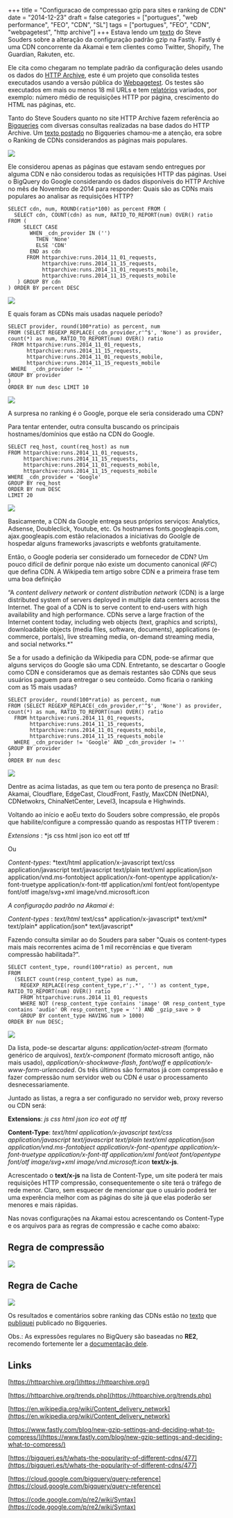 +++
title = "Configuracao de compressao gzip para sites e ranking de CDN"
date = "2014-12-23"
draft = false
categories = ["portugues", "web performance", "FEO", "CDN", "SL"]
tags = ["portugues", "FEO", "CDN", "webpagetest", "http archive"]
+++
Estava lendo um [texto](https://www.fastly.com/blog/new-gzip-settings-and-deciding-what-to-compress/) do Steve Souders sobre a alteração da configuração padrão gzip na Fastly. Fastly é uma CDN concorrente da Akamai e tem clientes como Twitter, Shopify, The Guardian, Rakuten, etc.

Ele cita como chegaram no template padrão da configuração deles usando os dados do [HTTP Archive](https://httparchive.org/), este é um projeto que consolida testes executados usando a versão pública do [Webpagetest](https://www.webpagetest.org/). Os testes são executados em mais ou menos 18 mil URLs e tem [relatórios](https://httparchive.org/trends.php) variados, por exemplo: número médio de requisições HTTP por página, crescimento do HTML nas páginas, etc.

Tanto do Steve Souders quanto no site HTTP Archive fazem referência ao [Bigqueries](https://httparchive.org/) com diversas consultas realizadas na base dados do HTTP Archive. Um [texto postado](https://bigqueri.es/t/top-base-page-cdns-for-top-urls/58) no Bigqueries chamou-me a atenção, era sobre o Ranking de CDNs considerandos as páginas mais populares.

![]( /images/image_0.png)

Ele considerou apenas as páginas que estavam sendo entregues por alguma CDN e não considerou todas as requisições HTTP das páginas. Usei o BigQuery do Google considerando os dados disponíveis do HTTP Archive no mês de Novembro de 2014 para responder: Quais são as CDNs mais populares ao analisar as requisições HTTP?

```
SELECT cdn, num, ROUND(ratio*100) as percent FROM (
  SELECT cdn, COUNT(cdn) as num, RATIO_TO_REPORT(num) OVER() ratio   FROM (
     SELECT CASE
       WHEN _cdn_provider IN ('')
         THEN 'None'
         ELSE 'CDN'
       END as cdn
      FROM httparchive:runs.2014_11_01_requests,
           httparchive:runs.2014_11_15_requests,
           httparchive:runs.2014_11_01_requests_mobile,
           httparchive:runs.2014_11_15_requests_mobile
   ) GROUP BY cdn
) ORDER BY percent DESC
```

![]( /images/image_1.png)

E quais foram as CDNs mais usadas naquele período?

```
SELECT provider, round(100*ratio) as percent, num
FROM (SELECT REGEXP_REPLACE(_cdn_provider,r'^$', 'None') as provider, count(*) as num, RATIO_TO_REPORT(num) OVER() ratio
 FROM httparchive:runs.2014_11_01_requests,
      httparchive:runs.2014_11_15_requests,
      httparchive:runs.2014_11_01_requests_mobile,
      httparchive:runs.2014_11_15_requests_mobile
 WHERE  _cdn_provider != ''
GROUP BY provider
)
ORDER BY num desc LIMIT 10

```

![]( /images/image_2.png)

A surpresa no ranking é o Google, porque ele seria considerado uma CDN?

Para tentar entender, outra consulta buscando os principais hostnames/domínios que estão na CDN do Google.

```
SELECT req_host, count(req_host) as num
FROM httparchive:runs.2014_11_01_requests,
     httparchive:runs.2014_11_15_requests,
     httparchive:runs.2014_11_01_requests_mobile,
     httparchive:runs.2014_11_15_requests_mobile
WHERE _cdn_provider = 'Google'
GROUP BY req_host
ORDER BY num DESC
LIMIT 20
```

![]( /images/image_3.png)

Basicamente, a CDN da Google entrega seus próprios serviços: Analytics, Adsense, Doubleclick, Youtube, etc. Os hostnames fonts.googleapis.com, ajax.googleapis.com estão relacionados a iniciativas do Goolgle de hospedar alguns frameworks javascripts e webfonts gratuitamente.

Então, o Google poderia ser considerado um fornecedor de CDN? Um pouco difícil de definir porque não existe um documento canonical (*RFC*) que defina CDN. A Wikipedia tem artigo sobre CDN e a primeira frase tem uma boa definição

“A *content delivery network* or *content distribution network* (CDN) is a large distributed system of servers deployed in multiple data centers across the Internet. The goal of a CDN is to serve content to end-users with high availability and high performance. CDNs serve a large fraction of the Internet content today, including web objects (text, graphics and scripts), downloadable objects (media files, software, documents), applications (e-commerce, portals), live streaming media, on-demand streaming media, and social networks.*"

Se a for usado a definição da Wikipedia para CDN, pode-se afirmar que alguns serviços do Google são uma CDN. Entretanto, se descartar o Google como CDN e consideramos que as demais restantes são CDNs que seus usuários paguem para entregar o seu conteúdo. Como ficaria o ranking com as 15 mais usadas?

```
SELECT provider, round(100*ratio) as percent, num
FROM (SELECT REGEXP_REPLACE(_cdn_provider,r'^$', 'None') as provider, count(*) as num, RATIO_TO_REPORT(num) OVER() ratio
  FROM httparchive:runs.2014_11_01_requests,
       httparchive:runs.2014_11_15_requests,
       httparchive:runs.2014_11_01_requests_mobile,
       httparchive:runs.2014_11_15_requests_mobile
  WHERE _cdn_provider != 'Google' AND _cdn_provider != ''
GROUP BY provider
)
ORDER BY num desc
```

![]( /images/image_4.png)

Dentre as acima listadas, as que tem ou tera ponto de presença no Brasil: Akamai, Cloudflare, EdgeCast, CloudFront, Fastly, MaxCDN (NetDNA), CDNetwokrs, ChinaNetCenter, Level3, Incapsula e Highwinds.

Voltando ao início e aoEu texto do Souders sobre compressão, ele propôs que habilite/configure a compressão quando as respostas HTTP tiverem :

*Extensions* : *js css html json ico eot otf ttf

Ou

*Content-types*: *text/html application/x-javascript text/css application/javascript text/javascript text/plain text/xml  application/json  application/vnd.ms-fontobject application/x-font-opentype application/x-font-truetype application/x-font-ttf application/xml font/eot font/opentype font/otf image/svg+xml image/vnd.microsoft.icon

*A configuração padrão na Akamai é*:

*Content-types* : *text/html* text/css* application/x-javascript* text/xml* text/plain* application/json* text/javascript*

Fazendo consulta similar ao do Souders para saber "Quais os content-types mais mais recorrentes acima de 1 mil recorrências e que tiveram compressão habilitada?".

```
SELECT content_type, round(100*ratio) as percent, num
FROM
  (SELECT count(resp_content_type) as num,
    REGEXP_REPLACE(resp_content_type,r';.*', '') as content_type, RATIO_TO_REPORT(num) OVER() ratio
    FROM httparchive:runs.2014_11_01_requests
    WHERE NOT (resp_content_type contains 'image' OR resp_content_type contains 'audio' OR resp_content_type = '') AND _gzip_save > 0
    GROUP BY content_type HAVING num > 1000)
ORDER BY num DESC;
```

![]( /images/tab_content_type_percent.png)

Da lista, pode-se descartar alguns: *application/octet-stream* (formato genérico de arquivos), *text/x-component* (formato microsoft antigo, não mais usado), *application/x-shockwave-flash*, *font/woff* e *application/x-www-form-urlencoded*.  Os três últimos são formatos já com compressão e fazer compressão num servidor web ou CDN é usar o processamento desnecessariamente.

Juntado as listas, a regra a ser configurado no servidor web, proxy reverso ou CDN será:

**Extensions**: *js css html json ico eot otf ttf*

**Content-Type**: *text/html application/x-javascript text/css application/javascript text/javascript text/plain text/xml  application/json  application/vnd.ms-fontobject application/x-font-opentype application/x-font-truetype application/x-font-ttf application/xml font/eot font/opentype font/otf image/svg+xml image/vnd.microsoft.icon* **text/x-js**.

Acrescentado o **text/x-js** na lista de Content-Type, um site poderá ter mais requisições HTTP compressão, consequentemente o site terá o tráfego de rede menor. Claro, sem esquecer de mencionar que o usuário poderá ter uma experência melhor com as páginas do site já que elas poderão ser menores e mais rápidas.

Nas novas configurações na Akamai estou acrescentando os Content-Type e os arquivos para as regras de compressão e cache como abaixo:

## Regra de compressão

![]( /images/image_5.png)

## Regra de Cache

![]( /images/image_6.png)

Os resultados e comentários sobre ranking das CDNs estão no [texto](https://bigqueri.es/t/whats-the-popularity-of-different-cdns/477/2) que [publiquei](https://bigqueri.es/t/whats-the-popularity-of-different-cdns/477/2) publicado no Bigqueries.

Obs.: As expressões regulares no BigQuery são baseadas no **RE2**, recomendo fortemente ler a [documentação dele](https://code.google.com/p/re2/wiki/Syntax).


## Links

[https://httparchive.org/](https://httparchive.org/)

[https://httparchive.org/trends.php](https://httparchive.org/trends.php)

[https://en.wikipedia.org/wiki/Content_delivery_network](https://en.wikipedia.org/wiki/Content_delivery_network)

[https://www.fastly.com/blog/new-gzip-settings-and-deciding-what-to-compress/](https://www.fastly.com/blog/new-gzip-settings-and-deciding-what-to-compress/)

[https://bigqueri.es/t/whats-the-popularity-of-different-cdns/477](https://bigqueri.es/t/whats-the-popularity-of-different-cdns/477)

[https://cloud.google.com/bigquery/query-reference](https://cloud.google.com/bigquery/query-reference)

[https://code.google.com/p/re2/wiki/Syntax](https://code.google.com/p/re2/wiki/Syntax)
